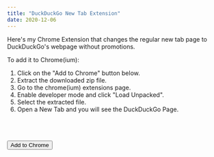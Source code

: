 ```yaml
---
title: "DuckDuckGo New Tab Extension"
date: 2020-12-06
---
```

Here's my Chrome Extension that changes the regular new tab page to DuckDuckGo's webpage without promotions.

To add it to Chrome(ium):
1. Click on the "Add to Chrome" button below.
2. Extract the downloaded zip file.
3. Go to the chrome(ium) extensions page.
4. Enable developer mode and click "Load Unpacked".
5. Select the extracted file.
6. Open a New Tab and you will see the DuckDuckGo Page.

<link rel="stylesheet" href="https://cdnjs.cloudflare.com/ajax/libs/font-awesome/4.7.0/css/font-awesome.min.css">
<link rel="stylesheet" href="https://theawesomecoder05.github.io/builds-alt/assets/css/download.css">
<br>
<br>
<br>

<div class="center">
<button onclick="window.location.href='https://bit.ly/38JmoIo';" class="button"><i class="fa fa-download"></i> Add to Chrome</button>
  </div>

